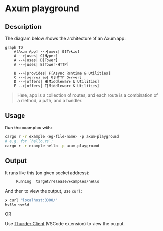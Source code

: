 # Axum playground

## Description

The diagram below shows the architecture of an Axum app:

```mermaid
graph TD
    A[Axum App] -->|uses| B[Tokio]
    A -->|uses| C[Hyper]
    A -->|uses| D[Tower]
    A -->|uses| E[Tower-HTTP]

    B -->|provides| F[Async Runtime & Utilities]
    C -->|serves as| G[HTTP Server]
    D -->|offers| H[Middleware & Utilities]
    E -->|offers| I[Middleware & Utilities]
```

> Here, app is a collection of routes, and each route is a combination of a method, a path, and a handler.

## Usage

Run the examples with:

```sh
cargo r -r example <eg-file-name> -p axum-playground
# e.g. for `hello.rs`:
cargo r -r example hello -p axum-playground
```

## Output

It runs like this (on given socket address):

```sh
     Running `target/release/examples/hello`

```

And then to view the output, use `curl`:

```sh
❯ curl "localhost:3000/"
hello world
```

OR

Use [Thunder Client](https://marketplace.visualstudio.com/items?itemName=rangav.vscode-thunder-client) (VSCode extension) to view the output.
